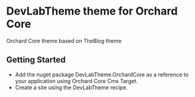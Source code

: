 # DevLabTheme theme for Orchard Core

Orchard Core theme based on TheBlog theme



## Getting Started

- Add the nuget package DevLabTheme.OrchardCore as a reference to your application using Orchard Core Cms Target.
- Create a site using the DevLabTheme recipe.